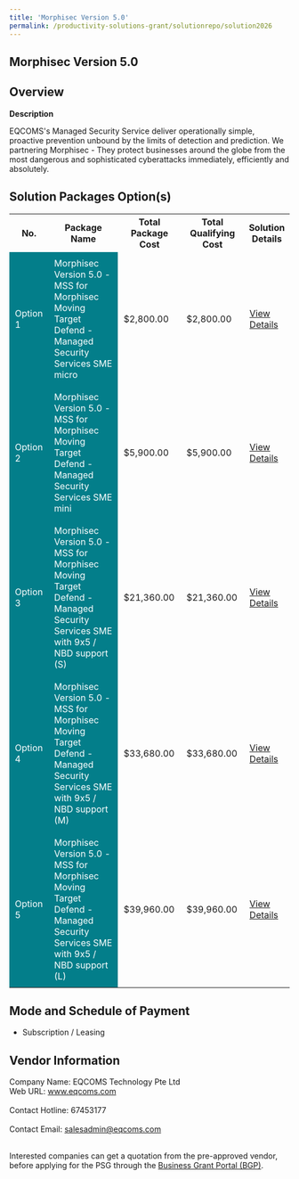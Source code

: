 ```yaml
---
title: 'Morphisec Version 5.0'
permalink: /productivity-solutions-grant/solutionrepo/solution2026
---
```


## Morphisec Version 5.0

## Overview

**Description**

EQCOMS's Managed Security Service deliver operationally simple, proactive prevention unbound by the limits of detection and prediction. We partnering Morphisec - They protect businesses around the globe from the most dangerous and sophisticated cyberattacks immediately, efficiently and absolutely.

## Solution Packages Option(s)

<table>
<tr>
<th><b>No.</b></th>
<th><b>Package Name</b></th>
<th><b>Total Package Cost</b></th>
<th><b>Total Qualifying Cost</b></th>
<th><b>Solution Details</b></th>
</tr>
<tr>
<td style='padding: 10px; background-color: #037E8A; color: #FFFFFF;'>Option 1</td>
<td style='padding: 10px; background-color: #037E8A; color: #FFFFFF;'>Morphisec Version 5.0 - MSS for Morphisec Moving Target Defend - Managed Security Services SME micro</td>
<td style='padding: 10px;'>$2,800.00</td>
<td style='padding: 10px;'>$2,800.00</td>
<td style='padding: 10px;'><a href='/images/psg/EQCOMS_Technology_20200726_Desensitised_Annex_3_Part_1.pdf' target='_blank'>View Details</a></td>
</tr>
<tr>
<td style='padding: 10px; background-color: #037E8A; color: #FFFFFF;'>Option 2</td>
<td style='padding: 10px; background-color: #037E8A; color: #FFFFFF;'>Morphisec Version 5.0 - MSS for Morphisec Moving Target Defend - Managed Security Services SME mini</td>
<td style='padding: 10px;'>$5,900.00</td>
<td style='padding: 10px;'>$5,900.00</td>
<td style='padding: 10px;'><a href='/images/psg/EQCOMS_Technology_20200726_Desensitised_Annex_3_Part_2.pdf' target='_blank'>View Details</a></td>
</tr>
<tr>
<td style='padding: 10px; background-color: #037E8A; color: #FFFFFF;'>Option 3</td>
<td style='padding: 10px; background-color: #037E8A; color: #FFFFFF;'>Morphisec Version 5.0 - MSS for Morphisec Moving Target Defend - Managed Security Services SME with 9x5 / NBD support (S)</td>
<td style='padding: 10px;'>$21,360.00</td>
<td style='padding: 10px;'>$21,360.00</td>
<td style='padding: 10px;'><a href='/images/psg/EQCOMS_Technology_20200726_Desensitised_Annex_3_Part_3.pdf' target='_blank'>View Details</a></td>
</tr>
<tr>
<td style='padding: 10px; background-color: #037E8A; color: #FFFFFF;'>Option 4</td>
<td style='padding: 10px; background-color: #037E8A; color: #FFFFFF;'>Morphisec Version 5.0 - MSS for Morphisec Moving Target Defend - Managed Security Services SME with 9x5 / NBD support (M)</td>
<td style='padding: 10px;'>$33,680.00</td>
<td style='padding: 10px;'>$33,680.00</td>
<td style='padding: 10px;'><a href='/images/psg/EQCOMS_Technology_20200726_Desensitised_Annex_3_Part_4.pdf' target='_blank'>View Details</a></td>
</tr>
<tr>
<td style='padding: 10px; background-color: #037E8A; color: #FFFFFF;'>Option 5</td>
<td style='padding: 10px; background-color: #037E8A; color: #FFFFFF;'>Morphisec Version 5.0 - MSS for Morphisec Moving Target Defend - Managed Security Services SME with 9x5 / NBD support (L)</td>
<td style='padding: 10px;'>$39,960.00</td>
<td style='padding: 10px;'>$39,960.00</td>
<td style='padding: 10px;'><a href='/images/psg/EQCOMS_Technology_20200726_Desensitised_Annex_3_Part_5.pdf' target='_blank'>View Details</a></td>
</tr>
</table>

## Mode and Schedule of Payment

 - Subscription / Leasing

## Vendor Information

 Company Name: EQCOMS Technology Pte Ltd<br>Web URL: www.eqcoms.com <br><br>Contact Hotline: 67453177 <br><br>Contact Email: salesadmin@eqcoms.com <br><br>

Interested companies can get a quotation from the pre-approved vendor, before applying for the PSG through the <a href='https://www.businessgrants.gov.sg/' target='_blank' rel='noopener'>Business Grant Portal (BGP)</a>.

<script src="/jquery/resize-tables.js"></script>
